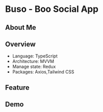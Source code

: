 # Buso - Boo Social App

## About Me

## Overview

-   Language: TypeScript
-   Architecture: MVVM
-   Manage state: Redux
-   Packages: Axios,Tailwind CSS

## Feature

## Demo
